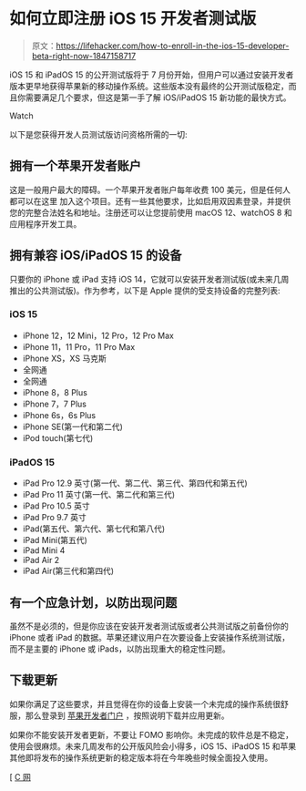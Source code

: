 # 如何立即注册 iOS 15 开发者测试版

> 原文：<https://lifehacker.com/how-to-enroll-in-the-ios-15-developer-beta-right-now-1847158717>

iOS 15 和 iPadOS 15 的公开测试版将于 7 月份开始，但用户可以通过安装开发者版本更早地获得苹果新的移动操作系统。这些版本没有最终的公开测试版稳定，而且你需要满足几个要求，但这是第一手了解 iOS/iPadOS 15 新功能的最快方式。

Watch

以下是您获得开发人员测试版访问资格所需的一切:

## 拥有一个苹果开发者账户

这是一般用户最大的障碍。一个苹果开发者账户每年收费 100 美元，但是任何人都可以在这里 加入这个项目。还有一些其他要求，比如启用双因素登录，并提供您的完整合法姓名和地址。注册还可以让您提前使用 macOS 12、watchOS 8 和应用程序开发工具。

## 拥有兼容 iOS/iPadOS 15 的设备

只要你的 iPhone 或 iPad 支持 iOS 14，它就可以安装开发者测试版(或未来几周推出的公共测试版)。作为参考，以下是 Apple 提供的受支持设备的完整列表:

### **iOS 15**

*   iPhone 12，12 Mini，12 Pro，12 Pro Max
*   iPhone 11，11 Pro，11 Pro Max
*   iPhone XS，XS 马克斯
*   全网通
*   全网通
*   iPhone 8，8 Plus
*   iPhone 7，7 Plus
*   iPhone 6s，6s Plus
*   iPhone SE(第一代和第二代)
*   iPod touch(第七代)

### **iPadOS 15**

*   iPad Pro 12.9 英寸(第一代、第二代、第三代、第四代和第五代)
*   iPad Pro 11 英寸(第一代、第二代和第三代)
*   iPad Pro 10.5 英寸
*   iPad Pro 9.7 英寸
*   iPad(第五代、第六代、第七代和第八代)
*   iPad Mini(第五代)
*   iPad Mini 4
*   iPad Air 2
*   iPad Air(第三代和第四代)

## 有一个应急计划，以防出现问题

虽然不是必须的，但是你应该在安装开发者测试版或者公共测试版之前备份你的 iPhone 或者 iPad 的数据。苹果还建议用户在次要设备上安装操作系统测试版，而不是主要的 iPhone 或 iPads，以防出现重大的稳定性问题。

## 下载更新

如果你满足了这些要求，并且觉得在你的设备上安装一个未完成的操作系统很舒服，那么登录到 [苹果开发者门户](https://developer.apple.com/) ，按照说明下载并应用更新。

如果你不能安装开发者更新，不要让 FOMO 影响你。未完成的软件总是不稳定，使用会很麻烦。未来几周发布的公开版风险会小得多，iOS 15、iPadOS 15 和苹果其他即将发布的操作系统更新的稳定版本将在今年晚些时候全面投入使用。

[ [C 网](https://www.cnet.com/how-to/download-ios-15-heres-how-to-install-the-developer-beta-on-your-phone-today/)